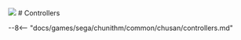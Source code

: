 <img class="header-logo" src="/img/sega/chunithm/luminousplus/logo.webp">
# Controllers

--8<-- "docs/games/sega/chunithm/common/chusan/controllers.md"
